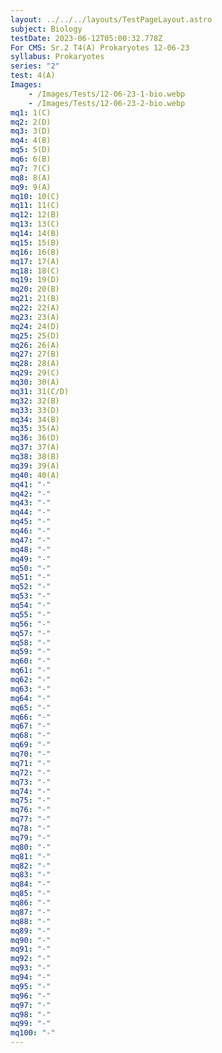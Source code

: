 ```yaml
---
layout: ../../../layouts/TestPageLayout.astro
subject: Biology
testDate: 2023-06-12T05:00:32.778Z
For CMS: Sr.2 T4(A) Prokaryotes 12-06-23
syllabus: Prokaryotes
series: "2"
test: 4(A)
Images:
    - /Images/Tests/12-06-23-1-bio.webp
    - /Images/Tests/12-06-23-2-bio.webp
mq1: 1(C)
mq2: 2(D)
mq3: 3(D)
mq4: 4(B)
mq5: 5(D)
mq6: 6(B)
mq7: 7(C)
mq8: 8(A)
mq9: 9(A)
mq10: 10(C)
mq11: 11(C)
mq12: 12(B)
mq13: 13(C)
mq14: 14(B)
mq15: 15(B)
mq16: 16(B)
mq17: 17(A)
mq18: 18(C)
mq19: 19(D)
mq20: 20(B)
mq21: 21(B)
mq22: 22(A)
mq23: 23(A)
mq24: 24(D)
mq25: 25(D)
mq26: 26(A)
mq27: 27(B)
mq28: 28(A)
mq29: 29(C)
mq30: 30(A)
mq31: 31(C/D)
mq32: 32(B)
mq33: 33(D)
mq34: 34(B)
mq35: 35(A)
mq36: 36(D)
mq37: 37(A)
mq38: 38(B)
mq39: 39(A)
mq40: 40(A)
mq41: "-"
mq42: "-"
mq43: "-"
mq44: "-"
mq45: "-"
mq46: "-"
mq47: "-"
mq48: "-"
mq49: "-"
mq50: "-"
mq51: "-"
mq52: "-"
mq53: "-"
mq54: "-"
mq55: "-"
mq56: "-"
mq57: "-"
mq58: "-"
mq59: "-"
mq60: "-"
mq61: "-"
mq62: "-"
mq63: "-"
mq64: "-"
mq65: "-"
mq66: "-"
mq67: "-"
mq68: "-"
mq69: "-"
mq70: "-"
mq71: "-"
mq72: "-"
mq73: "-"
mq74: "-"
mq75: "-"
mq76: "-"
mq77: "-"
mq78: "-"
mq79: "-"
mq80: "-"
mq81: "-"
mq82: "-"
mq83: "-"
mq84: "-"
mq85: "-"
mq86: "-"
mq87: "-"
mq88: "-"
mq89: "-"
mq90: "-"
mq91: "-"
mq92: "-"
mq93: "-"
mq94: "-"
mq95: "-"
mq96: "-"
mq97: "-"
mq98: "-"
mq99: "-"
mq100: "-"
---
```

